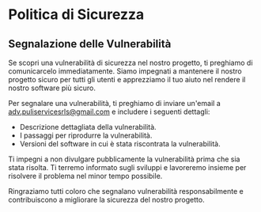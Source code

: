 # Politica di Sicurezza

## Segnalazione delle Vulnerabilità

Se scopri una vulnerabilità di sicurezza nel nostro progetto, ti preghiamo di comunicarcelo immediatamente. Siamo impegnati a mantenere il nostro progetto sicuro per tutti gli utenti e apprezziamo il tuo aiuto nel rendere il nostro software più sicuro.

Per segnalare una vulnerabilità, ti preghiamo di inviare un'email a adv.puliservicesrls@gmail.com e includere i seguenti dettagli:

- Descrizione dettagliata della vulnerabilità.
- I passaggi per riprodurre la vulnerabilità.
- Versioni del software in cui è stata riscontrata la vulnerabilità.

Ti impegni a non divulgare pubblicamente la vulnerabilità prima che sia stata risolta. Ti terremo informato sugli sviluppi e lavoreremo insieme per risolvere il problema nel minor tempo possibile.

Ringraziamo tutti coloro che segnalano vulnerabilità responsabilmente e contribuiscono a migliorare la sicurezza del nostro progetto.
